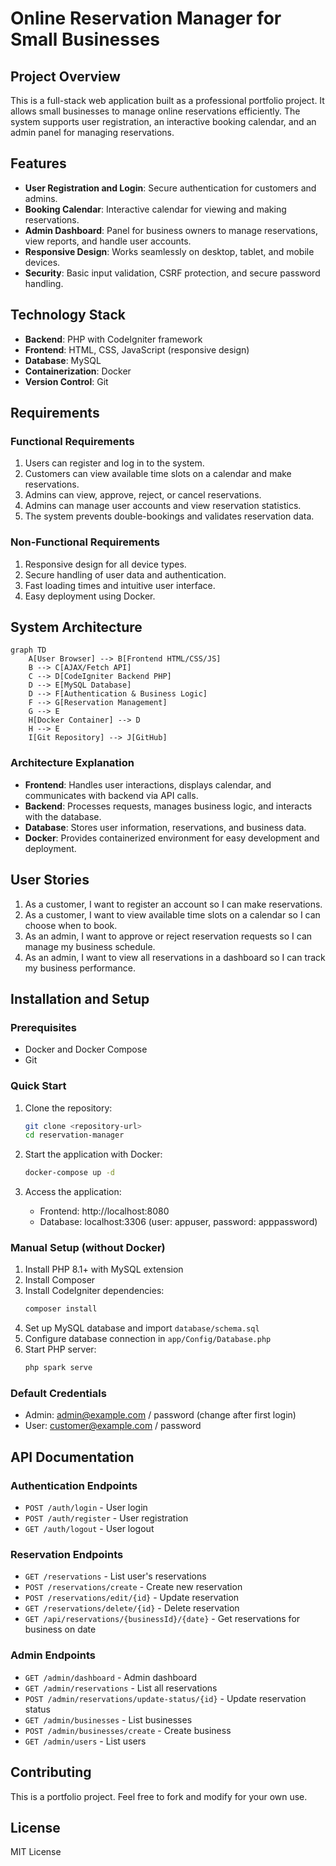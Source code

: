 # Online Reservation Manager for Small Businesses

## Project Overview
This is a full-stack web application built as a professional portfolio project. It allows small businesses to manage online reservations efficiently. The system supports user registration, an interactive booking calendar, and an admin panel for managing reservations.

## Features
- **User Registration and Login**: Secure authentication for customers and admins.
- **Booking Calendar**: Interactive calendar for viewing and making reservations.
- **Admin Dashboard**: Panel for business owners to manage reservations, view reports, and handle user accounts.
- **Responsive Design**: Works seamlessly on desktop, tablet, and mobile devices.
- **Security**: Basic input validation, CSRF protection, and secure password handling.

## Technology Stack
- **Backend**: PHP with CodeIgniter framework
- **Frontend**: HTML, CSS, JavaScript (responsive design)
- **Database**: MySQL
- **Containerization**: Docker
- **Version Control**: Git

## Requirements
### Functional Requirements
1. Users can register and log in to the system.
2. Customers can view available time slots on a calendar and make reservations.
3. Admins can view, approve, reject, or cancel reservations.
4. Admins can manage user accounts and view reservation statistics.
5. The system prevents double-bookings and validates reservation data.

### Non-Functional Requirements
1. Responsive design for all device types.
2. Secure handling of user data and authentication.
3. Fast loading times and intuitive user interface.
4. Easy deployment using Docker.

## System Architecture
```mermaid
graph TD
    A[User Browser] --> B[Frontend HTML/CSS/JS]
    B --> C[AJAX/Fetch API]
    C --> D[CodeIgniter Backend PHP]
    D --> E[MySQL Database]
    D --> F[Authentication & Business Logic]
    F --> G[Reservation Management]
    G --> E
    H[Docker Container] --> D
    H --> E
    I[Git Repository] --> J[GitHub]
```

### Architecture Explanation
- **Frontend**: Handles user interactions, displays calendar, and communicates with backend via API calls.
- **Backend**: Processes requests, manages business logic, and interacts with the database.
- **Database**: Stores user information, reservations, and business data.
- **Docker**: Provides containerized environment for easy development and deployment.

## User Stories
1. As a customer, I want to register an account so I can make reservations.
2. As a customer, I want to view available time slots on a calendar so I can choose when to book.
3. As an admin, I want to approve or reject reservation requests so I can manage my business schedule.
4. As an admin, I want to view all reservations in a dashboard so I can track my business performance.

## Installation and Setup

### Prerequisites
- Docker and Docker Compose
- Git

### Quick Start
1. Clone the repository:
   ```bash
   git clone <repository-url>
   cd reservation-manager
   ```

2. Start the application with Docker:
   ```bash
   docker-compose up -d
   ```

3. Access the application:
   - Frontend: http://localhost:8080
   - Database: localhost:3306 (user: appuser, password: apppassword)

### Manual Setup (without Docker)
1. Install PHP 8.1+ with MySQL extension
2. Install Composer
3. Install CodeIgniter dependencies:
   ```bash
   composer install
   ```
4. Set up MySQL database and import `database/schema.sql`
5. Configure database connection in `app/Config/Database.php`
6. Start PHP server:
   ```bash
   php spark serve
   ```

### Default Credentials
- Admin: admin@example.com / password (change after first login)
- User: customer@example.com / password

## API Documentation
### Authentication Endpoints
- `POST /auth/login` - User login
- `POST /auth/register` - User registration
- `GET /auth/logout` - User logout

### Reservation Endpoints
- `GET /reservations` - List user's reservations
- `POST /reservations/create` - Create new reservation
- `POST /reservations/edit/{id}` - Update reservation
- `GET /reservations/delete/{id}` - Delete reservation
- `GET /api/reservations/{businessId}/{date}` - Get reservations for business on date

### Admin Endpoints
- `GET /admin/dashboard` - Admin dashboard
- `GET /admin/reservations` - List all reservations
- `POST /admin/reservations/update-status/{id}` - Update reservation status
- `GET /admin/businesses` - List businesses
- `POST /admin/businesses/create` - Create business
- `GET /admin/users` - List users

## Contributing
This is a portfolio project. Feel free to fork and modify for your own use.

## License
MIT License
